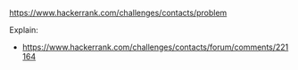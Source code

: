 https://www.hackerrank.com/challenges/contacts/problem

Explain:

- https://www.hackerrank.com/challenges/contacts/forum/comments/221164
